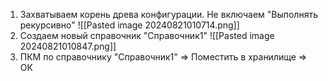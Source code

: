 1. Захватываем корень древа конфигурации. Не включаем "Выполнять рекурсивно"
![[Pasted image 20240821010714.png]]
2. Создаем новый справочник "Справочник1"
![[Pasted image 20240821010847.png]]
3. ПКМ по справочнику "Справочник1" => Поместить в хранилище => ОК